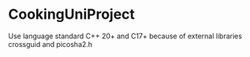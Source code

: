 # CookingUniProject
Use language standard C++ 20+ and C17+ because of external libraries crossguid and picosha2.h